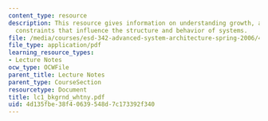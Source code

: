 ```yaml
---
content_type: resource
description: This resource gives information on understanding growth, and forces and
  constraints that influence the structure and behavior of systems.
file: /media/courses/esd-342-advanced-system-architecture-spring-2006/4d135fbe38f40639548d7c173392f340_lc1_bkgrnd_whtny.pdf
file_type: application/pdf
learning_resource_types:
- Lecture Notes
ocw_type: OCWFile
parent_title: Lecture Notes
parent_type: CourseSection
resourcetype: Document
title: lc1_bkgrnd_whtny.pdf
uid: 4d135fbe-38f4-0639-548d-7c173392f340
---
```

